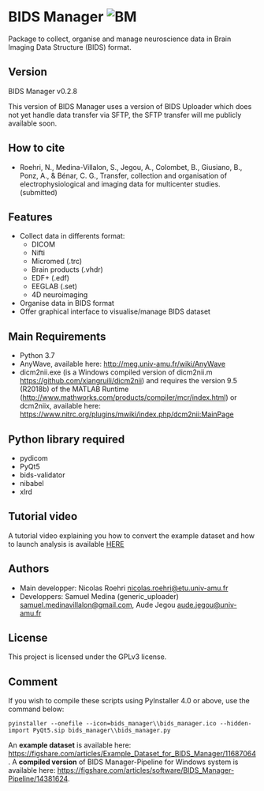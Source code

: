 #  BIDS Manager ![BM](bids_manager/bids_manager.ico "BIDS_Manager")
Package to collect, organise and manage neuroscience data in Brain Imaging Data Structure (BIDS) format.

## Version
BIDS Manager v0.2.8

This version of BIDS Manager uses a version of BIDS Uploader which does not yet handle data transfer via SFTP, the SFTP transfer will me publicly available soon.

## How to cite
* Roehri, N., Medina-Villalon, S., Jegou, A., Colombet, B., Giusiano, B., Ponz, A., & Bénar, C. G., Transfer, collection and organisation of electrophysiological and imaging data for multicenter studies. (submitted)

## Features
* Collect data in differents format:
  * DICOM
  * Nifti
  * Micromed (.trc)
  * Brain products (.vhdr)
  * EDF+ (.edf)
  * EEGLAB (.set)
  * 4D neuroimaging 
* Organise data in BIDS format
* Offer graphical interface to visualise/manage BIDS dataset

## Main Requirements
* Python 3.7
* AnyWave, available here: http://meg.univ-amu.fr/wiki/AnyWave
* dicm2nii.exe (is a Windows compiled version of dicm2nii.m https://github.com/xiangruili/dicm2nii) and requires the version 9.5 (R2018b) of the MATLAB Runtime (http://www.mathworks.com/products/compiler/mcr/index.html)
  or dcm2niix, available here: https://www.nitrc.org/plugins/mwiki/index.php/dcm2nii:MainPage
  
## Python library required
* pydicom
* PyQt5
* bids-validator
* nibabel
* xlrd

## Tutorial video
A tutorial video explaining you how to convert the example dataset and how to launch analysis is available [HERE](https://www.youtube.com/watch?v=oFFJy5q6e3o)

## Authors
* Main developper: Nicolas Roehri <nicolas.roehri@etu.univ-amu.fr>
* Developpers: Samuel Medina (generic_uploader) <samuel.medinavillalon@gmail.com>, 
		Aude Jegou <aude.jegou@univ-amu.fr>

## License
This project is licensed under the GPLv3 license.

## Comment
If you wish to compile these scripts using PyInstaller 4.0 or above, use the command below:
```
pyinstaller --onefile --icon=bids_manager\\bids_manager.ico --hidden-import PyQt5.sip bids_manager\\bids_manager.py
```
An **example dataset** is available here: https://figshare.com/articles/Example_Dataset_for_BIDS_Manager/11687064.
A  **compiled version** of BIDS Manager-Pipeline for Windows system is available here: https://figshare.com/articles/software/BIDS_Manager-Pipeline/14381624.
